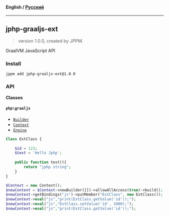 #### **English** / [Русский](api-docs/README.ru.md)

---

## jphp-graaljs-ext
> version 1.0.0, created by JPPM.

GraalVM JavaScript API

### Install
```
jppm add jphp-graaljs-ext@1.0.0
```

### API
**Classes**

#### `php\graaljs`

- [`Builder`](https://github.com/FibonacciFox/jphp-graaljs-ext/tree/master/api-docs/classes/php/graaljs/Builder.md)
- [`Context`](https://github.com/FibonacciFox/jphp-graaljs-ext/tree/master/api-docs/classes/php/graaljs/Context.md)
- [`Engine`](https://github.com/FibonacciFox/jphp-graaljs-ext/tree/master/api-docs/classes/php/graaljs/Engine.md)

```php
Class ExtClass {
    
    $id = 123;
    $text = 'Hello Jphp';
    
    public function test(){
        return "jphp string";
    }
}
```
```php
$Context = new Context();
$newContext = $Context->newBuilder([])->allowAllAccess(true)->build();
$newContext->getBindings("js")->putMember("ExtClass", new ExtClass());    
$newContext->eval("js","print(ExtClass.getValue('id'));");
$newContext->eval("js","ExtClass.setValue('id', 1000);");
$newContext->eval("js","print(ExtClass.getValue('id'));");
```
